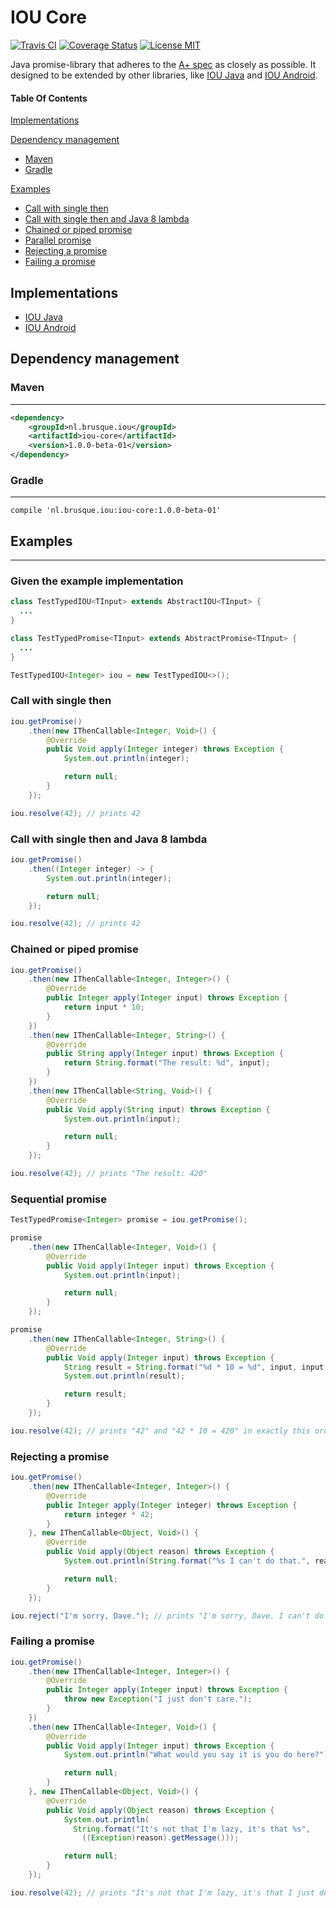 # IOU Core

[![Travis CI](https://travis-ci.org/ioweyou/iou-core.svg)](https://travis-ci.org/ioweyou/iou-core)
[![Coverage Status](https://coveralls.io/repos/github/ioweyou/iou-core/badge.svg?branch=master)](https://coveralls.io/github/ioweyou/iou-core?branch=master)
[![License MIT](https://img.shields.io/:license-mit-blue.svg)](http://badges.mit-license.org)

Java promise-library that adheres to the [A+ spec](https://github.com/promises-aplus/promises-spec) as closely as possible. It designed to be extended by other libraries, like [IOU Java](https://github.com/ioweyou/iou-java) and [IOU Android](https://github.com/ioweyou/iou-android).

#### Table Of Contents

[Implementations](#implementations)

[Dependency management](#dependency-management)
  * [Maven](#maven)
  * [Gradle](#gradle)

[Examples](#examples)
  * [Call with single then](#call-with-single-then)
  * [Call with single then and Java 8 lambda](#call-with-single-then-and-java-8-lambda)
  * [Chained or piped promise](#chained-or-piped-promise)
  * [Parallel promise](#parallel-promise)
  * [Rejecting a promise](#rejecting-a-promise)
  * [Failing a promise](#failing-a-promise)

## Implementations
* [IOU Java](https://github.com/ioweyou/iou-java)
* [IOU Android](https://github.com/ioweyou/iou-android)

## Dependency management
### Maven
-----
```xml
<dependency>
    <groupId>nl.brusque.iou</groupId>
    <artifactId>iou-core</artifactId>
    <version>1.0.0-beta-01</version>
</dependency>
```

### Gradle
-----
```
compile 'nl.brusque.iou:iou-core:1.0.0-beta-01'
```

## Examples
-----
### Given the example implementation
```java
class TestTypedIOU<TInput> extends AbstractIOU<TInput> {
  ...
}

class TestTypedPromise<TInput> extends AbstractPromise<TInput> {
  ...
}

TestTypedIOU<Integer> iou = new TestTypedIOU<>();

```
### Call with single then
```java
iou.getPromise()
    .then(new IThenCallable<Integer, Void>() {
        @Override
        public Void apply(Integer integer) throws Exception {
            System.out.println(integer);

            return null;
        }
    });

iou.resolve(42); // prints 42
```
### Call with single then and Java 8 lambda
```java
iou.getPromise()
    .then((Integer integer) -> {
        System.out.println(integer);

        return null;
    });

iou.resolve(42); // prints 42
```
### Chained or piped promise
```java
iou.getPromise()
    .then(new IThenCallable<Integer, Integer>() {
        @Override
        public Integer apply(Integer input) throws Exception {
            return input * 10;
        }
    })
    .then(new IThenCallable<Integer, String>() {
        @Override
        public String apply(Integer input) throws Exception {
            return String.format("The result: %d", input);
        }
    })
    .then(new IThenCallable<String, Void>() {
        @Override
        public Void apply(String input) throws Exception {
            System.out.println(input);

            return null;
        }
    });

iou.resolve(42); // prints "The result: 420"
```
### Sequential promise
```java
TestTypedPromise<Integer> promise = iou.getPromise();

promise
    .then(new IThenCallable<Integer, Void>() {
        @Override
        public Void apply(Integer input) throws Exception {
            System.out.println(input);

            return null;
        }
    });

promise
    .then(new IThenCallable<Integer, String>() {
        @Override
        public Void apply(Integer input) throws Exception {
            String result = String.format("%d * 10 = %d", input, input * 10);
            System.out.println(result);

            return result;
        }
    });

iou.resolve(42); // prints "42" and "42 * 10 = 420" in exactly this order
```
### Rejecting a promise
```java
iou.getPromise()
    .then(new IThenCallable<Integer, Integer>() {
        @Override
        public Integer apply(Integer integer) throws Exception {
            return integer * 42;
        }
    }, new IThenCallable<Object, Void>() {
        @Override
        public Void apply(Object reason) throws Exception {
            System.out.println(String.format("%s I can't do that.", reason));

            return null;
        }
    });

iou.reject("I'm sorry, Dave."); // prints "I'm sorry, Dave. I can't do that."
```
### Failing a promise
```java
iou.getPromise()
    .then(new IThenCallable<Integer, Integer>() {
        @Override
        public Integer apply(Integer input) throws Exception {
            throw new Exception("I just don't care.");
        }
    })
    .then(new IThenCallable<Integer, Void>() {
        @Override
        public Void apply(Integer input) throws Exception {
            System.out.println("What would you say it is you do here?");

            return null;
        }
    }, new IThenCallable<Object, Void>() {
        @Override
        public Void apply(Object reason) throws Exception {
            System.out.println(
              String.format("It's not that I'm lazy, it's that %s",
                ((Exception)reason).getMessage()));

            return null;
        }
    });

iou.resolve(42); // prints "It's not that I'm lazy, it's that I just don't care."
```
